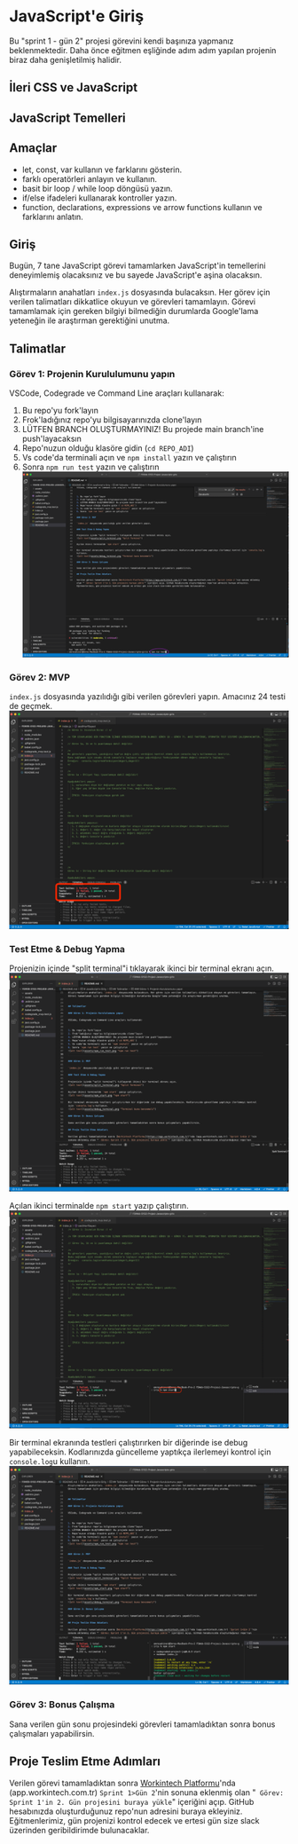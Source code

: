 # JavaScript'e Giriş

Bu "sprint 1 - gün 2" projesi görevini kendi başınıza yapmanız beklenmektedir. Daha önce eğitmen eşliğinde adım adım yapılan projenin biraz daha genişletilmiş halidir.

## İleri CSS ve JavaScript

## JavaScript Temelleri

## Amaçlar

- let, const, var kullanın ve farklarını gösterin.
- farklı operatörleri anlayın ve kullanın.
- basit bir loop / while loop döngüsü yazın.
- if/else ifadeleri kullanarak kontroller yazın.
- function, declarations, expressions ve arrow functions kullanın ve farklarını anlatın.
  
## Giriş

Bugün, 7 tane JavaScript görevi tamamlarken JavaScript'in temellerini deneyimlemiş olacaksınız ve bu sayede JavaScript'e aşina olacaksın.

Alıştırmaların anahatları `index.js` dosyasında bulacaksın. Her görev için verilen talimatları dikkatlice okuyun ve görevleri tamamlayın. Görevi tamamlamak için gereken bilgiyi bilmediğin durumlarda Google'lama yeteneğin ile araştırman gerektiğini unutma.


## Talimatlar

### Görev 1: Projenin Kurululumunu yapın

VSCode, Codegrade ve Command Line araçları kullanarak:


1. Bu repo'yu fork'layın
2. Frok'ladığınız repo'yu bilgisayarınızda clone'layın
3. LÜTFEN BRANCH OLUŞTURMAYINIZ! Bu projede main branch'ine push'layacaksın
4. Repo'nuzun olduğu klasöre gidin (`cd REPO_ADI`)
5. Vs code'da terminali açın ve `npm install` yazın ve çalıştırın
6. Sonra `npm run test` yazın ve çalıştırın
![alt text](assets/npm_run_test.png "npm run test")


### Görev 2: MVP

`index.js` dosyasında yazılıdığı gibi verilen görevleri yapın. 
Amacınız 24 testi de geçmek. 
![alt text](assets/npm_test_skoru.png "npm test skoru örneği (sadece 1 testten geçilmiş(passed), 23 test başarısız(failed) olmuş)")

### Test Etme & Debug Yapma

Projenizin içinde "split terminal"i tıklayarak ikinci bir terminal ekranı açın.
![alt text](assets/split_terminal.png "Split Terminal")

Açılan ikinci terminalde `npm start` yazıp çalıştırın.
![alt text](assets/npm_start.png "npm start")

Bir terminal ekranında testleri çalıştırırken bir diğerinde ise debug yapabileceksin. Kodlarınızda güncelleme yaptıkça ilerlemeyi kontrol için `console.log`u kullanın.
![alt text](assets/debug_terminal.png "Terminal buna benzemeli")

### Görev 3: Bonus Çalışma

Sana verilen gün sonu projesindeki görevleri tamamladıktan sonra bonus çalışmaları yapabilirsin.

## Proje Teslim Etme Adımları

Verilen görevi tamamladıktan sonra [Workintech Platformu](https://app.workintech.com.tr)'nda (app.workintech.com.tr) `Sprint 1>Gün 2`'nin sonuna eklenmiş olan "` Görev: Sprint 1'in 2. Gün projesini buraya yükle`" içeriğini açıp. GitHub hesabınızda oluşturduğunuz repo'nun adresini buraya ekleyiniz. Eğitmenlerimiz, gün projenizi kontrol edecek ve ertesi gün size slack üzerinden geribildirimde bulunacaklar.
